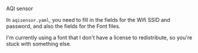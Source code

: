 AQI sensor

In `aqisensor.yaml`, you need to fill in the fields for the Wifi SSID and password, and also the fields for the Font files.

I'm currently using a font that I don't have a license to redistribute, so you're stuck with something else.